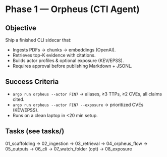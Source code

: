 



# Phase 1 — Orpheus (CTI Agent)

## Objective
Ship a finished CLI sidecar that:
- Ingests PDFs → chunks → embeddings (OpenAI).
- Retrieves top-K evidence with citations.
- Builds actor profiles & optional exposure (KEV/EPSS).
- Requires approval before publishing Markdown + JSONL.

## Success Criteria
- `argo run orpheus --actor FIN7` → aliases, ≥3 TTPs, ≥2 CVEs, all claims cited.
- `argo run orpheus --actor FIN7 --exposure` → prioritized CVEs (KEV/EPSS).
- Runs on a clean laptop in <20 min setup.

## Tasks (see tasks/)
01_scaffolding → 02_ingestion → 03_retrieval → 04_orpheus_flow → 05_outputs → 06_cli → 07_watch_folder (opt) → 08_exposure
